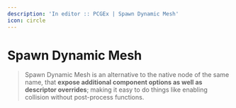 ```yaml
---
description: 'In editor :: PCGEx | Spawn Dynamic Mesh'
icon: circle
---
```


# Spawn Dynamic Mesh

> Spawn Dynamic Mesh is an alternative to the native node of the same name, that **expose additional component options as well as descriptor overrides**; making it easy to do things like enabling collision without post-process functions.
